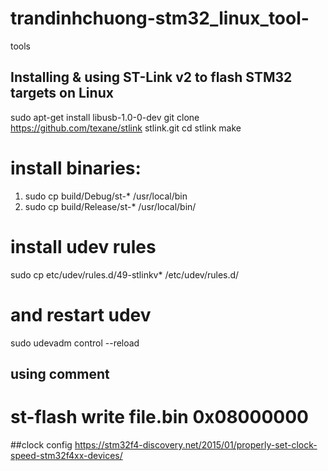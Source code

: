 # trandinhchuong-stm32_linux_tool-
tools
## Installing & using ST-Link v2 to flash STM32 targets on Linux
  sudo apt-get install libusb-1.0-0-dev
  git clone https://github.com/texane/stlink stlink.git
  cd stlink
  make
# install binaries:
1.  sudo cp build/Debug/st-* /usr/local/bin
2.  sudo cp build/Release/st-* /usr/local/bin/
# install udev rules
  sudo cp etc/udev/rules.d/49-stlinkv* /etc/udev/rules.d/
# and restart udev
  sudo udevadm control --reload
## using comment
# st-flash write file.bin 0x08000000

##clock config
https://stm32f4-discovery.net/2015/01/properly-set-clock-speed-stm32f4xx-devices/
